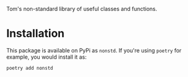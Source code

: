 Tom's non-standard library of useful classes and functions.

# Installation
This package is available on PyPi as `nonstd`. If you're using `poetry` for example, you would install it as:

```shell
poetry add nonstd
```